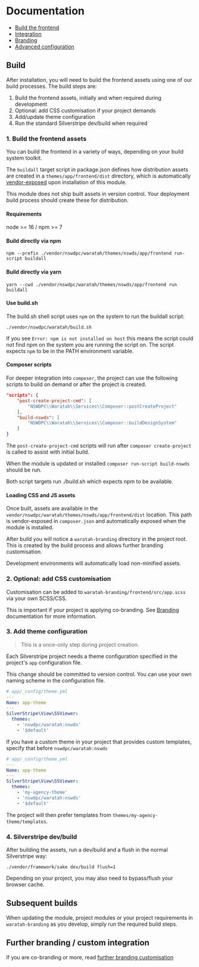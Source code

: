 # Documentation

+ [Build the frontend](./#build-the-frontend)
+ [Integration](./002_integration.md)
+ [Branding](./100_branding.md)
+ [Advanced configuration](./101_advanced_configuration)

## Build

After installation, you will need to build the frontend assets using one of our build processes. The build steps are:

1. Build the frontend assets, initially and when required during development
1. Optional: add CSS customisation if your project demands
1. Add/update theme configuration
1. Run the standard Silverstripe dev/build when required

### 1. Build the frontend assets 

You can build the frontend in a variety of ways, depending on your build system toolkit.

The `buildall` target script in package.json defines how distribution assets are created in a `themes/app/frontend/dist` directory, which is automatically [vendor-exposed](https://github.com/silverstripe/vendor-plugin) upon installation of this module.

This module does not ship built assets in version control. Your deployment build process should create these for distribution.

#### Requirements

node >= 16 / npm >= 7

#### Build directly via npm

```shell
npm --prefix ./vendor/nswdpc/waratah/themes/nswds/app/frontend run-script buildall
```

#### Build directly via yarn

```shell
yarn --cwd ./vendor/nswdpc/waratah/themes/nswds/app/frontend run buildall
```

#### Use build.sh

The build.sh shell script uses `npm` on the system to run the buildall script:

```shell
./vendor/nswdpc/waratah/build.sh
```

If you see `Error: npm is not installed on host` this means the script could not find npm on the system you are running the script on. The script expects `npm` to be in the PATH environment variable.

#### Composer scripts

For deeper integration into `composer`, the project can use the following scripts to build on demand or after the project is created.

```json
"scripts": {
    "post-create-project-cmd": [
        "NSWDPC\\Waratah\\Services\\Composer::postCreateProject"
    ],
    "build-nswds": [
        "NSWDPC\\Waratah\\Services\\Composer::buildDesignSystem"
    ]
}
```

The `post-create-project-cmd` scripts will run after `composer create-project` is called to assist with initial build.

When the module is updated or installed `composer run-script build-nswds` should be run.

Both script targets run ./build.sh which expects npm to be available.

#### Loading CSS and JS assets

Once built, assets are available in the `vendor/nswdpc/waratah/themes/nswds/app/frontend/dist` location. This path is vendor-exposed in `composer.json` and automatically exposed when the module is installed.

After build you will notice a `waratah-branding` directory in the project root. This is created by the build process and allows further branding customisation.

Development environments will automatically load non-minified assets.

### 2. Optional: add CSS customisation

Customisation can be added to `waratah-branding/frontend/src/app.scss` via your own SCSS/CSS.

This is important if your project is applying co-branding. See [Branding](./100_branding.md) documentation for more information.

### 3. Add theme configuration

> This is a once-only step during project creation.

Each Silverstripe project needs a theme configuration specified in the project's `app` configuration file.

This change should be committed to version control. You can use your own naming scheme in the configuration file.

```yaml
# app/_config/theme.yml
---
Name: app-theme
---
SilverStripe\View\SSViewer:
  themes:
    - 'nswdpc/waratah:nswds'
    - '$default'
```

If you have a custom theme in your project that provides custom templates, specify that before `nswdpc/waratah:nswds` 

```yaml
# app/_config/theme.yml
---
Name: app-theme
---
SilverStripe\View\SSViewer:
  themes:
    - 'my-agency-theme'
    - 'nswdpc/waratah:nswds'
    - '$default'
```

The project will then prefer templates from `themes/my-agency-theme/templates`.

### 4. Silverstripe dev/build

After building the assets, run a dev/build and a flush in the normal Silverstripe way:

```shell
./vendor/framework/sake dev/build flush=1
```

Depending on your project, you may also need to bypass/flush your browser cache.

## Subsequent builds

When updating the module, project modules or your project requirements in `waratah-branding` as you develop, simply run the required build steps.

## Further branding / custom integration

If you are co-branding or more, read [further branding customisation](./100_branding.md)
